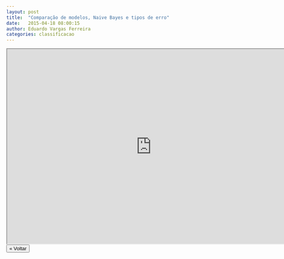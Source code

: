 ```yaml
---
layout: post
title:  "Comparação de modelos, Naive Bayes e tipos de erro"
date:   2015-04-18 08:00:15
author: Eduardo Vargas Ferreira
categories: classificacao 
---
```


<center>
<iframe width="760" height="515" src="https://www.youtube.com/embed/-VyTLsUTFr0?autoplay=0"> </iframe>
</center>


<FORM>
<INPUT Type="BUTTON" align="left" Value="&laquo; Voltar" Onclick="window.location.href='{{ site.baseurl }}/1parte/'">
</FORM>
